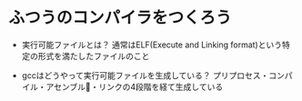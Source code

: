 # ふつうのコンパイラをつくろう

- 実行可能ファイルとは？
    通常はELF(Execute and Linking format)という特定の形式を満たしたファイルのこと

- gccはどうやって実行可能ファイルを生成している？
    プリプロセス・コンパイル・アセンブル・リンクの4段階を経て生成している

